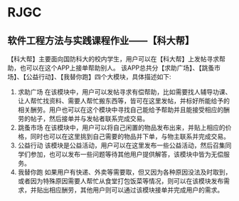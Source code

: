 # RJGC
## 软件工程方法与实践课程作业——【科大帮】
【科大帮】主要面向国防科大的校内学生，用户可以在【科大帮】上发帖寻求帮助，也可以在这个APP上接单帮助别人。
该APP总共分【求助广场】、【跳蚤市场】、【公益行动】、【我替你跑】四个大模块，具体描述如下:
1.	求助广场
在该模块中，用户可以发帖寻求有偿帮助，比如需要找人辅导功课、让人帮忙找资料、需要人帮忙搬东西等，皆可在这里发帖，并标好所能给予的相关酬劳。用户也可以在这个模块中寻找自己能给予帮助并且能接受相应的酬劳的帖子，然后接单并与发帖者联系完成交易。
2.	跳蚤市场
在该模块中，用户可以将自己闲置的物品发布出来，并贴上相应的价格，同时也可以在这里挑到自己需要的物品并下单，与物主联系并完成交易。
3.	公益行动
该模块是公益活动，用户可以在这里发布一些公益活动，然后召集同学们参加，也可以发布一些问题等待其他用户提供解答，该模块中皆为无偿服务。
4.	我替你跑
如果用户有快递、外卖等需要取，但又因为各种原因没法及时取到，或者因为特殊原因需要人帮忙从食堂打包饭菜等情况，则可以在该模块发布需求，并贴出相应酬劳，其他用户则可以通过该模块接单并完成用户的需求。

